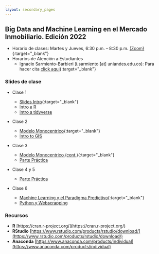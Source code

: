 ```yaml
---
layout: secondary_pages
---
```


## Big Data and Machine Learning en el Mercado Inmobiliario. Edición 2022 


- Horario de clases: Martes y Jueves, 6:30 p.m. – 8:30 p.m. [(Zoom)]( https://uniandes-edu-co.zoom.us/j/83424404755){:target="_blank"}
- Horarios de Atención a Estudiantes
	- Ignacio Sarmiento-Barbieri (i.sarmiento [at] uniandes.edu.co): Para hacer cita [click aqui](https://calendly.com/i-sarmiento/horarios-atencion-estudiantes){:target="_blank"}
	

### Slides de clase
- Clase 1
	- [Slides Intro](BDML/Lecture1.pdf){:target="_blank"}
	- [Intro a R](https://lectures-r.gitlab.io/big-data-202201/introduction-r/#/)
	- [Intro a tidyverse](https://lectures-r.gitlab.io/big-data-202201/tidyverse/)

- Clase 2
	- [Modelo Monocentrico](BDML/Lecture2.pdf){:target="_blank"}
	- [Intro to GIS](https://lectures-r.gitlab.io/big-data-202201/Introduction-GIS)

- Clase 3
	- [Modelo Monocentrico (cont.)](BDML/Lecture3.pdf){:target="_blank"}
	- [Parte Práctica](https://gitlab.com/R-class-code-store/big-data-202201)

- Clase 4 y 5
	- [Parte Práctica](https://gitlab.com/R-class-code-store/big-data-202201)

- Clase 6
	- [Machine Learning y el Paradigma Predictivo](BDML/Lecture6.pdf){:target="_blank"}
	- [Python y Webscrapping]()


### Recursos

- **R**  [https://cran.r-project.org/](https://cran.r-project.org/)
- **RStudio**  [https://www.rstudio.com/products/rstudio/download/](https://www.rstudio.com/products/rstudio/download/)
- **Anaconda** [https://www.anaconda.com/products/individual](https://www.anaconda.com/products/individual)
